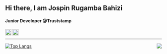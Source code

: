 ## Hi there, I am Jospin Rugamba Bahizi

#### Junior Developer @Truststamp


[<img align="left" alt="Jospin Rugamba Bahizi | Twitter" width="20px"  src="https://cdn.jsdelivr.net/npm/simple-icons@v3/icons/twitter.svg" />][twitter] 
[<img align="left" alt="Jospin Rugamba Bahizi | LinkedIn" width="20px" src="https://cdn.jsdelivr.net/npm/simple-icons@v3/icons/linkedin.svg" />][linkedin] 
<br>

---

<a href="https://github.com/jbahizi">
  <img align="right" src="https://github-readme-stats.vercel.app/api?username=jbahizi&show_icons=true&hide_border=true&theme=nord&inlude_all_commits=true&count_private=true&show_owner=true" />
</a>

[![Top Langs](https://github-readme-stats.vercel.app/api/top-langs/?username=jbahizi&langs_count=10&theme=nord&hide_border=true)](https://github.com/jbahizi)



[twitter]: https://twitter.com/jospinrugamba
[linkedin]: https://linkedin.com/in/jospinbahizi

